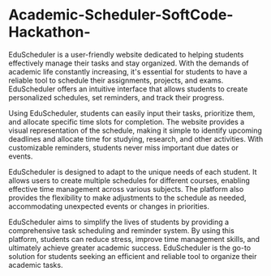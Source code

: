 # Academic-Scheduler-SoftCode-Hackathon-
EduScheduler is a user-friendly website dedicated to helping students effectively manage their tasks and stay organized. With the demands of academic life constantly increasing, it's essential for students to have a reliable tool to schedule their assignments, projects, and exams. EduScheduler offers an intuitive interface that allows students to create personalized schedules, set reminders, and track their progress.

Using EduScheduler, students can easily input their tasks, prioritize them, and allocate specific time slots for completion. The website provides a visual representation of the schedule, making it simple to identify upcoming deadlines and allocate time for studying, research, and other activities. With customizable reminders, students never miss important due dates or events.

EduScheduler is designed to adapt to the unique needs of each student. It allows users to create multiple schedules for different courses, enabling effective time management across various subjects. The platform also provides the flexibility to make adjustments to the schedule as needed, accommodating unexpected events or changes in priorities.

EduScheduler aims to simplify the lives of students by providing a comprehensive task scheduling and reminder system. By using this platform, students can reduce stress, improve time management skills, and ultimately achieve greater academic success. EduScheduler is the go-to solution for students seeking an efficient and reliable tool to organize their academic tasks.



